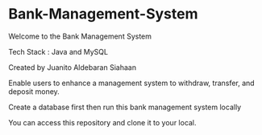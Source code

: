 # Bank-Management-System

Welcome to the Bank Management System 

Tech Stack : Java and MySQL

Created by Juanito Aldebaran Siahaan

Enable users to enhance a management system to withdraw, transfer,
and deposit money. 

Create a database first then run this bank management system locally

You can access this repository and clone it to your local.